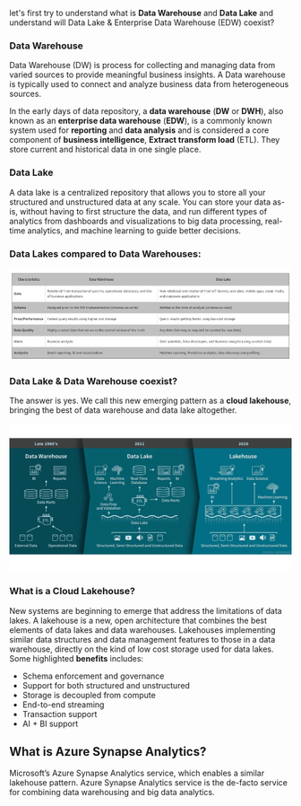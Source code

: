 
let's first try to understand what is **Data Warehouse** and **Data Lake** and understand will Data Lake & Enterprise Data Warehouse (EDW) coexist?

### Data Warehouse
Data Warehouse (DW) is process for collecting and managing data from varied sources to provide meaningful business insights. A Data warehouse is typically used to connect and analyze business data from heterogeneous sources.

In the early days of data repository, a **data warehouse** (**DW** or **DWH**), also known as an **enterprise data  warehouse** (**EDW**), is a commonly known system used for **reporting** and **data analysis** and is considered a core component of **business intelligence**, **Extract transform load** (ETL). They store current and historical data in one single place.

### Data Lake
A data lake is a centralized repository that allows you to store all your structured and unstructured data at any scale. You can store your data as-is, without having to first structure the data, and run different types of analytics from dashboards and visualizations to big data processing, real-time analytics, and machine learning to guide better decisions.

### Data Lakes compared to Data Warehouses:

![DLDW](https://github.com/gurditsingh/blog/blob/gh-pages/_screenshots/DataLake_DataWarehouse.jpg?raw=true)

### Data Lake & Data Warehouse coexist?
The answer is yes. We call this new emerging pattern as a **cloud lakehouse**, bringing the best of data warehouse and data lake altogether.

![DLDW](https://github.com/gurditsingh/blog/blob/gh-pages/_screenshots/data-lakehouse.png?raw=true)

### What is a Cloud Lakehouse?
New systems are beginning to emerge that address the limitations of data lakes. A lakehouse is a new, open architecture that combines the best elements of data lakes and data warehouses. Lakehouses implementing similar data structures and data management features to those in a data warehouse, directly on the kind of low cost storage used for data lakes. Some highlighted **benefits** includes:

 - Schema enforcement and governance
 - Support for both structured and unstructured
 - Storage is decoupled from compute
 - End-to-end streaming
 - Transaction support
 - AI + BI support

## What is Azure Synapse Analytics?

Microsoft’s Azure Synapse Analytics service, which enables a similar lakehouse pattern. Azure Synapse Analytics service is the de-facto service for combining data warehousing and big data analytics.
<!--stackedit_data:
eyJoaXN0b3J5IjpbLTE2OTU1MTA2OTUsMzAzNzgzMjYxLDE0NT
M4OTYwMTIsLTIwNTM3NTQ2MjcsLTIwOTYyMzg5OCwtODA0NTU5
MTE2LDU5ODU4MDkxNiwtNjAzMjA0OTQzLDMwOTE5NDAyMyw5Nj
kyNjY3NDQsMTgzNzc0NDc4MCwtMTc3MjIyNTcwNCwtMTY5NDA4
MjU2LC0xNjIwNjY3MzI0LC0yMDI2Nzk1NzEzLC0xNjg5OTA4OT
UyLDQ4Mjc2MzIwLDExODEzMTY0MSwtMTkyNzI1Nzg3MCwxNjEx
MTA0MTA1XX0=
-->